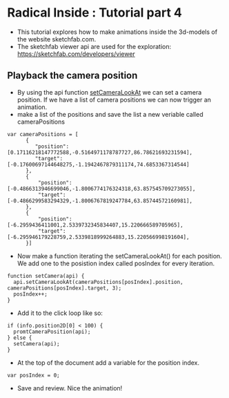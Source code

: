 # Radical Inside : Tutorial part 4

- This tutorial explores how to make animations inside the 3d-models of the website sketchfab.com.
- The sketchfab viewer api are used for the exploration: https://sketchfab.com/developers/viewer

##  Playback the camera position 
-  By using the api function [setCameraLookAt](https://sketchfab.com/developers/viewer/functions#api-setCameraLookAt) we can set a camera position. If we have a list of camera positions we can now trigger an animation.  
- make a list of the positions and save the list a new veriable called cameraPositions
```
var cameraPositions = [
      {
         "position": [0.17116218147772588,-0.5164971178787727,86.78621693231594],
         "target": [-0.17600697144648275,-1.1942467879311174,74.6853367314544]
      },
      {
          "position": [-0.4866313946699046,-1.8006774176324318,63.857545709273055],
          "target": [-0.4866299583294329,-1.8006767819247784,63.85744572160981],
      },
      {
          "position": [-6.2959436411001,2.5339732345834407,15.220666589705965],
          "target": [-6.295946179228759,2.5339818999264883,15.220566998191604],
      }]
```
- Now make a function iterating the setCameraLookAt() for each position. We add one to the posistion index called posIndex for every iteration. 
```
function setCamera(api) {
  api.setCameraLookAt(cameraPositions[posIndex].position, cameraPositions[posIndex].target, 3);
  posIndex++; 
}
```
- Add it to the click loop like so: 
```
if (info.position2D[0] < 100) {
  promtCameraPosition(api);
} else {
  setCamera(api);
}
```
- At the top of the document add a variable for the position index. 
```
var posIndex = 0;
```
- Save and review. Nice the animation!

